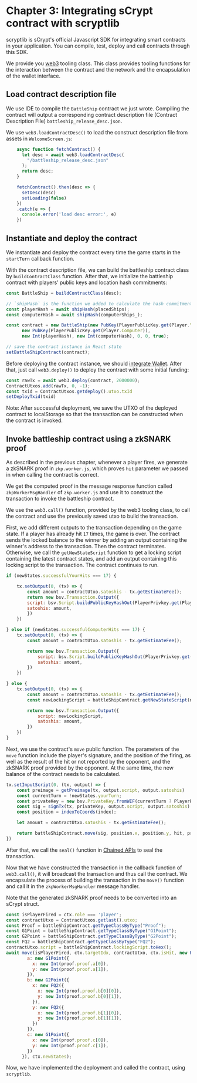 # Chapter 3: Integrating sCrypt contract with scryptlib

scryptlib is sCrypt's official Javascript SDK for integrating smart contracts in your application. You can compile, test, deploy and call contracts through this SDK.

We provide you [web3](https://github.com/sCrypt-Inc/zk-battleship/blob/master/src/web3/web3.ts) tooling class. This class provides tooling functions for the interaction between the contract and the network and the encapsulation of the wallet interface. 

## Load contract description file

We use IDE to compile the `BattleShip` contract we just wrote. Compiling the contract will output a corresponding contract description file (Contract Description File) `battleship_release_desc.json`.

We use `web3.loadContractDesc()` to load the construct description file from assets in `WelcomeScreen.js`: 

```js
    async function fetchContract() {
      let desc = await web3.loadContractDesc(
        "/battleship_release_desc.json"
      );
      return desc;
    }

    fetchContract().then(desc => {
      setDesc(desc)
      setLoading(false)
    })
    .catch(e => {
      console.error('load desc error:', e)
    })
```


## Instantiate and deploy the contract

We instantiate and deploy the contract every time the game starts in the `startTurn` callback function.

With the contract description file, we can build the battleship contract class by `buildContractClass` function. After that, we initialize the battleship contract with players’ public keys and location hash commitments: 

```js
const BattleShip = buildContractClass(desc);

// `shipHash` is the function we added to calculate the hash commitment of the ship's position.
const playerHash = await shipHash(placedShips);
const computerHash = await shipHash(computerShips_);

const contract = new BattleShip(new PubKey(PlayerPublicKey.get(Player.You)),
      new PubKey(PlayerPublicKey.get(Player.Computer)),
      new Int(playerHash), new Int(computerHash), 0, 0, true);

// save the contract instance in React state
setBattleShipContract(contract);
```


Before deploying the contract instance, we should [integrate Wallet](https://learn.scrypt.io/en/courses/614c387bc0974f55df5af1e5/lessons/2/chapters/4). After that, just call `web3.deploy()` to deploy the contract with some initial funding:

```js
const rawTx = await web3.deploy(contract, 2000000);
ContractUtxos.add(rawTx, 0, -1);
const txid = ContractUtxos.getdeploy().utxo.txId
setDeployTxid(txid)
```

Note: After successful deployment, we save the UTXO of the deployed contract to localStorage so that the transaction can be constructed when the contract is invoked.

## Invoke battleship contract using a zkSNARK proof

As described in the previous chapter, whenever a player fires, we generate a zkSNARK proof in `zkp.worker.js`, which proves `hit` parameter we passed in when calling the contract is correct.

We get the computed proof in the message response function called `zkpWorkerMsgHandler`  of `zkp.worker.js` and use it to construct the transaction to invoke the battleship contract.

We use the `web3.call()`  function, provided by the web3 tooling class, to call the contract and use the previously saved utxo to build the transaction.


First, we add different outputs to the transaction depending on the game state. If a player has already hit `17` times, the game is over. The contract sends the locked balance to the winner by  adding an output containing the winner's address to the transaction. Then the contract terminates. Otherwise, we call the `getNewStateScript` function to get a locking script containing the latest contract states, and add an output containing this locking script to the transaction. The contract continues to run.


```js
if (newStates.successfulYourHits === 17) {

    tx.setOutput(0, (tx) => {
        const amount = contractUtxo.satoshis - tx.getEstimateFee();
        return new bsv.Transaction.Output({
        script: bsv.Script.buildPublicKeyHashOut(PlayerPrivkey.get(Player.Computer)),
        satoshis: amount,
        })
    })

} else if (newStates.successfulComputerHits === 17) {
    tx.setOutput(0, (tx) => {
        const amount = contractUtxo.satoshis - tx.getEstimateFee();

        return new bsv.Transaction.Output({
            script: bsv.Script.buildPublicKeyHashOut(PlayerPrivkey.get(Player.You)),
            satoshis: amount,
        })
    })

} else {
    tx.setOutput(0, (tx) => {
        const amount = contractUtxo.satoshis - tx.getEstimateFee();
        const newLockingScript = battleShipContract.getNewStateScript(newStates);

        return new bsv.Transaction.Output({
            script: newLockingScript,
            satoshis: amount,
        })
    })
}
```


Next, we use the contract's `move` public function. The parameters of the `move` function include the player's signature, and the position of the firing, as well as the result of the hit or not reported by the opponent, and the zkSNARK proof provided by the opponent. At the same time, the new balance of the contract needs to be calculated.

```js
tx.setInputScript(0, (tx, output) => {
    const preimage = getPreimage(tx, output.script, output.satoshis)
    const currentTurn = !newStates.yourTurn;
    const privateKey = new bsv.PrivateKey.fromWIF(currentTurn ? PlayerPrivkey.get(Player.You) : PlayerPrivkey.get(Player.Computer));
    const sig = signTx(tx, privateKey, output.script, output.satoshis)
    const position = indexToCoords(index);

    let amount = contractUtxo.satoshis - tx.getEstimateFee();

    return battleShipContract.move(sig, position.x, position.y, hit, proof, amount, preimage).toScript();
})
```

After that, we call the `seal()` function in [Chained APIs](https://github.com/sCrypt-Inc/scryptlib/blob/master/docs/chained_api_en.md) to seal the transaction. 

Now that we have constructed the transaction in the callback function of `web3.call()`, it will broadcast the transaction and thus call the contract. We encapsulate the process of building the transaction in the `move()` function and call it in the `zkpWorkerMsgHandler` message handler.

Note that the generated zkSNARK proof needs to be converted into an sCrypt struct.

```js
const isPlayerFired = ctx.role === 'player';
const contractUtxo = ContractUtxos.getlast().utxo;
const Proof = battleShipContract.getTypeClassByType("Proof");
const G1Point = battleShipContract.getTypeClassByType("G1Point");
const G2Point = battleShipContract.getTypeClassByType("G2Point");
const FQ2 = battleShipContract.getTypeClassByType("FQ2");
contractUtxo.script = battleShipContract.lockingScript.toHex();
await move(isPlayerFired, ctx.targetIdx, contractUtxo, ctx.isHit, new Proof({
        a: new G1Point({
          x: new Int(proof.proof.a[0]),
          y: new Int(proof.proof.a[1]),
        }),
        b: new G2Point({
          x: new FQ2({
            x: new Int(proof.proof.b[0][0]),
            y: new Int(proof.proof.b[0][1]),
          }),
          y: new FQ2({
            x: new Int(proof.proof.b[1][0]),
            y: new Int(proof.proof.b[1][1]),
          })
        }),
        c: new G1Point({
          x: new Int(proof.proof.c[0]),
          y: new Int(proof.proof.c[1]),
        })
      }), ctx.newStates);
```

Now, we have implemented the deployment and called the contract, using `scryptlib`.
